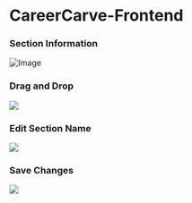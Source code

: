 # CareerCarve-Frontend
### Section Information
![Image](https://github.com/vedantkumar02/CareerCarve-Frontend/assets/82491036/95dfabf6-4afc-487a-b606-9f98a0e9fd15)
### Drag and Drop
![](https://github.com/vedantkumar02/CareerCarve-Frontend/assets/82491036/eb45ec99-a969-42a3-a0f3-b92456b0f91d)
### Edit Section Name
![](https://github.com/vedantkumar02/CareerCarve-Frontend/assets/82491036/71fb6d76-ca4a-45ba-bf68-f46af78440ff)
### Save Changes
![](https://github.com/vedantkumar02/CareerCarve-Frontend/assets/82491036/4649fe2f-5b8e-41af-8c2b-a5ec8aef505d)
